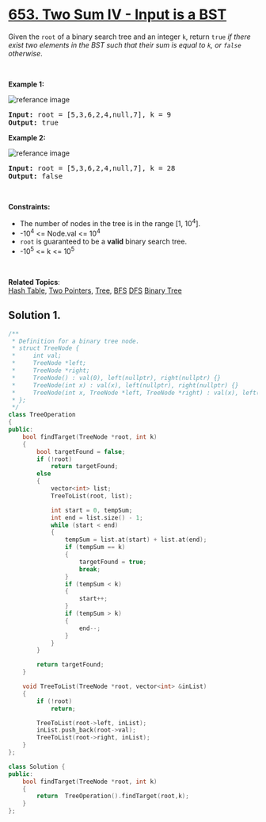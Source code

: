 
# [653. Two Sum IV - Input is a BST](https://leetcode.com/problems/two-sum-iv-input-is-a-bst/)

<p>
Given the <code>root</code> of a binary search tree and an integer <code>k</code>, return <code>true</code> <em>if there exist two elements in the BST such that their sum is equal to <code>k</code>, or <code>false</code> otherwise</em>.
</p>

<p>&nbsp;</p>
<p><strong>Example 1:</strong></p>

![referance image](https://assets.leetcode.com/uploads/2020/09/21/sum_tree_1.jpg)
<pre><strong>Input:</strong> root = [5,3,6,2,4,null,7], k = 9
<strong>Output:</strong> true
</pre>

<p><strong>Example 2:</strong></p>

![referance image](https://assets.leetcode.com/uploads/2020/09/21/sum_tree_2.jpg)
<pre><strong>Input:</strong> root = [5,3,6,2,4,null,7], k = 28
<strong>Output:</strong> false
</pre>

<p>&nbsp;</p>
<p><strong>Constraints:</strong></p>

<ul>
    <li>The number of nodes in the tree is in the range [1, 10<sup>4</sup>].</li>
    <li>-10<sup>4</sup> <= Node.val <= 10<sup>4</sup></li>
    <li><code>root</code> is guaranteed to be a <strong>valid</strong> binary search tree.</li>
    <li>-10<sup>5</sup> <= k <= 10<sup>5</sup></li>
</ul>

<p>&nbsp;</p>

**Related Topics**:  
[Hash Table](https://leetcode.com/tag/hash-table/),
[Two Pointers](https://leetcode.com/tag/two-pointers/),
[Tree](https://leetcode.com/tag/tree/),
[BFS](https://leetcode.com/tag/breadth-first-search/)
[DFS](https://leetcode.com/tag/depth-first-search/)
[Binary Tree](https://leetcode.com/tag/binary-tree/)

## Solution 1.

```cpp
/**
 * Definition for a binary tree node.
 * struct TreeNode {
 *     int val;
 *     TreeNode *left;
 *     TreeNode *right;
 *     TreeNode() : val(0), left(nullptr), right(nullptr) {}
 *     TreeNode(int x) : val(x), left(nullptr), right(nullptr) {}
 *     TreeNode(int x, TreeNode *left, TreeNode *right) : val(x), left(left), right(right) {}
 * };
 */
class TreeOperation
{
public:
    bool findTarget(TreeNode *root, int k)
    {
        bool targetFound = false;
        if (!root)
            return targetFound;
        else
        {
            vector<int> list;
            TreeToList(root, list);

            int start = 0, tempSum;
            int end = list.size() - 1;
            while (start < end)
            {
                tempSum = list.at(start) + list.at(end);
                if (tempSum == k)
                {
                    targetFound = true;
                    break;
                }
                if (tempSum < k)
                {
                    start++;
                }
                if (tempSum > k)
                {
                    end--;
                }
            }
        }

        return targetFound;
    }

    void TreeToList(TreeNode *root, vector<int> &inList)
    {
        if (!root)
            return;

        TreeToList(root->left, inList);
        inList.push_back(root->val);
        TreeToList(root->right, inList);
    }
};

class Solution {
public:
    bool findTarget(TreeNode *root, int k)
    {
        return  TreeOperation().findTarget(root,k);
    }
};
```